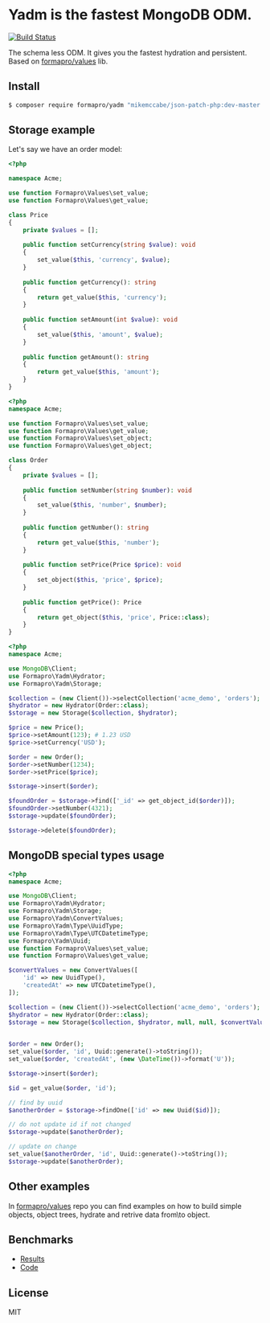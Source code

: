 # Yadm is the fastest MongoDB ODM.

[![Build Status](https://travis-ci.org/formapro/values.png?branch=master)](https://travis-ci.org/formapro/yadm)

The schema less ODM. It gives you the fastest hydration and persistent. Based on [formapro/values](https://github.com/formapro/values) lib.

## Install

```bash
$ composer require formapro/yadm "mikemccabe/json-patch-php:dev-master as 0.1.1"
```

## Storage example

Let's say we have an order model:

```php
<?php

namespace Acme;

use function Formapro\Values\set_value;
use function Formapro\Values\get_value;

class Price
{
    private $values = [];
    
    public function setCurrency(string $value): void
    {
        set_value($this, 'currency', $value);
    }
    
    public function getCurrency(): string 
    {
        return get_value($this, 'currency');
    }
    
    public function setAmount(int $value): void
    {
        set_value($this, 'amount', $value);
    }
    
    public function getAmount(): string 
    {
        return get_value($this, 'amount');
    }
}
```

```php
<?php
namespace Acme;

use function Formapro\Values\set_value;
use function Formapro\Values\get_value;
use function Formapro\Values\set_object;
use function Formapro\Values\get_object;

class Order
{
    private $values = [];
    
    public function setNumber(string $number): void
    {
        set_value($this, 'number', $number);
    }
    
    public function getNumber(): string 
    {
        return get_value($this, 'number');
    }
    
    public function setPrice(Price $price): void
    {
        set_object($this, 'price', $price);
    }
    
    public function getPrice(): Price
    {
        return get_object($this, 'price', Price::class);
    }
}
```


```php
<?php
namespace Acme;

use MongoDB\Client;
use Formapro\Yadm\Hydrator;
use Formapro\Yadm\Storage;

$collection = (new Client())->selectCollection('acme_demo', 'orders');
$hydrator = new Hydrator(Order::class);
$storage = new Storage($collection, $hydrator);

$price = new Price();
$price->setAmount(123); # 1.23 USD
$price->setCurrency('USD');

$order = new Order();
$order->setNumber(1234);
$order->setPrice($price);

$storage->insert($order);

$foundOrder = $storage->find(['_id' => get_object_id($order)]);
$foundOrder->setNumber(4321);
$storage->update($foundOrder);

$storage->delete($foundOrder);
```

## MongoDB special types usage


```php
<?php
namespace Acme;

use MongoDB\Client;
use Formapro\Yadm\Hydrator;
use Formapro\Yadm\Storage;
use Formapro\Yadm\ConvertValues;
use Formapro\Yadm\Type\UuidType;
use Formapro\Yadm\Type\UTCDatetimeType;
use Formapro\Yadm\Uuid;
use function Formapro\Values\set_value;
use function Formapro\Values\get_value;

$convertValues = new ConvertValues([
    'id' => new UuidType(),
    'createdAt' => new UTCDatetimeType(),
]);

$collection = (new Client())->selectCollection('acme_demo', 'orders');
$hydrator = new Hydrator(Order::class);
$storage = new Storage($collection, $hydrator, null, null, $convertValues);
 

$order = new Order();
set_value($order, 'id', Uuid::generate()->toString());
set_value($order, 'createdAt', (new \DateTime())->format('U'));

$storage->insert($order);

$id = get_value($order, 'id');

// find by uuid
$anotherOrder = $storage->findOne(['id' => new Uuid($id)]);

// do not update id if not changed
$storage->update($anotherOrder);

// update on change
set_value($anotherOrder, 'id', Uuid::generate()->toString());
$storage->update($anotherOrder);
```

## Other examples

In [formapro/values](https://github.com/formapro/values) repo you can find examples on how to build simple objects, object trees, hydrate and retrive data from\to object.

## Benchmarks

* [Results](https://docs.google.com/spreadsheets/d/1CzVQuAz6cVAUKZyoQZyagQv48mgA3JAYJ2dNsoALV7A/edit#gid=0)
* [Code](https://github.com/makasim/yadm-benchmark)

## License

MIT
